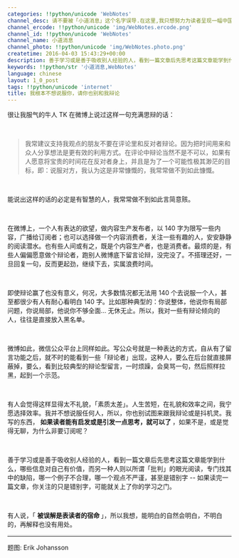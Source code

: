 ```yaml
---
categories: !!python/unicode 'WebNotes'
channel_desc: 请不要被「小道消息」这个名字误导.在这里,我只想努力为读者呈现一幅中国互联网的清明上河图.
channel_ercode: !!python/unicode 'img/WebNotes.ercode.png'
channel_id: !!python/unicode 'WebNotes'
channel_name: 小道消息
channel_photo: !!python/unicode 'img/WebNotes.photo.png'
createtime: 2016-04-03 15:43:29+00:00
description: 善于学习或是善于吸收别人经验的人，看到一篇文章后先思考这篇文章能学到什么，哪些信息对自己有价值
keywords: !!python/str '小道消息,WebNotes'
language: chinese
layout: 1_0_post
tags: !!python/unicode 'internet'
title: 我根本不想说服你，请你也别和我辩论
---
```

<div class="rich_media_content" id="js_content">
<p>
         很让我服气的牛人 TK 在微博上说过这样一句充满思辩的话：
        </p>
<p>
<br/>
</p>
<blockquote>
<p>
          我常建议支持我观点的朋友不要在评论里和反对者辩论。因为把时间用来和众人分享想法是更有效的利用方式。在评论中辩论当然不是不可以，如果有人愿意将宝贵的时间花在反对者身上，并且是为了一个可能性极其渺茫的目标，即：说服对方，我认为这是非常慷慨的，我常常做不到如此慷慨。
         </p>
</blockquote>
<p>
<br/>
</p>
<p>
         能说出这样的话的必定是有智慧的人，我常常做不到如此言简意赅。
        </p>
<p>
<br/>
</p>
<p>
         在微博上，一个人有表达的欲望，做内容生产发布者，以 140 字为限写一些内容，广播给订阅者；也可以选择做一个内容消费者，关注一些有趣的人，安安静静的阅读潜水。也有些人间或有之，既是个内容生产者，也是消费者。最烦的是，有些人偏偏愿意做个辩论者，跑别人微博底下留言论辩，没完没了。不搭理还好，一旦回复一句，反而更起劲，继续下去，实属浪费时间。
        </p>
<p>
<br/>
</p>
<p>
         即使辩论赢了也没有意义，何况，大多数情况都无法用 140 个去说服一个人，甚至都很少有人有耐心看明白 140 字。比如那种典型的：你说整体，他说你有局部问题，你说局部，他说你不够全面… 无休无止。所以，我对一些有辩论倾向的人，往往是直接放入黑名单。
        </p>
<p>
<br/>
</p>
<p>
         微博如此，微信公众平台上同样如此。写公众号就是一种表达的方式，自从有了留言功能之后，就不时的能看到一些「辩论者」出现，这种人，要么在后台就直接屏蔽掉，要么，看到比较典型的辩论型留言，一时烦躁，会臭骂一句，然后照样拉黑，起到一个示范。
        </p>
<p>
<br/>
</p>
<p>
         有人会觉得这样显得太不礼貌，「素质太差」。人生苦短，在礼貌和效率之间，我宁愿选择效率。我并不想说服任何人，所以，你也别试图来跟我辩论或是抖机灵。我写的东西，
         <strong>
          如果读者能有启发或是引发一点思考，就可以了
         </strong>
         ，如果不是，或是觉得无聊，为什么非要订阅呢？
        </p>
<p>
<br/>
</p>
<p>
         善于学习或是善于吸收别人经验的人，看到一篇文章后先思考这篇文章能学到什么，哪些信息对自己有价值，而另一种人则以所谓「批判」的眼光阅读，专门找其中的缺陷，哪一个例子不合理，哪一个观点不严谨，甚至是错别字 -- 如果读完一篇文章，你关注的只是错别字，可能就关上了你的学习之门。
        </p>
<p>
<br/>
</p>
<p>
         有人说，「
         <strong>
          被误解是表读者的宿命
         </strong>
         」，所以我想，能明白的自然会明白，不明白的，再解释也没有用处。
        </p>
<hr style="font-family: Lato, Helvetica, Arial, freesans, clean, sans-serif; border-right-width: 0px; border-bottom-width: 0px; border-left-width: 0px; border-top-style: solid; border-top-color: rgb(234, 234, 234); height: 1px; margin-top: 1em; margin-bottom: 1em; color: rgb(51, 51, 51); white-space: normal;"/>
<p>
         题图: Erik Johansson
        </p>
<p>
<br/>
</p>
</div>